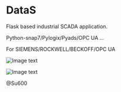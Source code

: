 # DataS
Flask based industrial SCADA application. 

Python-snap7/Pylogix/Pyads/OPC UA ...

For SIEMENS/ROCKWELL/BECKOFF/OPC UA

![Image text](https://raw.githubusercontent.com/su600/DataS/master/Screen%20capture/home.png)

![Image text]((https://raw.githubusercontent.com/su600/DataS/master/Screen%20capture/setting.png))

@Su600
